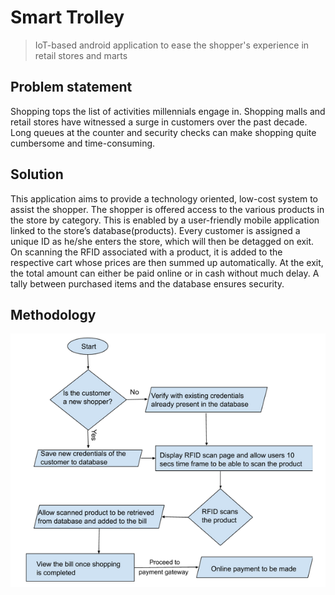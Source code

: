 # Smart Trolley

> IoT-based android application to ease the shopper's experience in retail stores and marts

## Problem statement

Shopping tops the list of activities millennials engage in. Shopping malls and retail stores have witnessed a surge in customers over the past decade. Long queues at the counter and security checks can make shopping quite cumbersome and time-consuming.

## Solution

This application aims to provide a technology oriented, low-cost system to assist the shopper. The shopper is offered access to the various products in the store by category. This is enabled by a user-friendly mobile application linked to the store’s database(products). 
Every customer is assigned a unique ID as he/she enters the store, which will then be detagged on exit. On scanning the RFID associated with a product, it is added to the respective cart whose prices are then summed up automatically.
At the exit, the total amount can either be paid online or in cash without much delay. A tally between purchased items and the database ensures security.

## Methodology

![Methodology](methodology.png)
